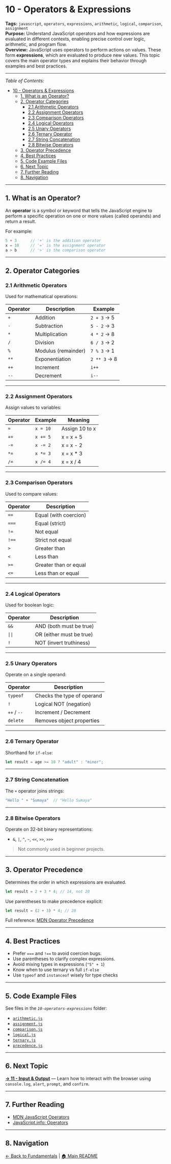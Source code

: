 # 10 - Operators & Expressions

**Tags:** `javascript`, `operators`, `expressions`, `arithmetic`, `logical`, `comparison`, `assignment`  
**Purpose:** Understand JavaScript operators and how expressions are evaluated in different contexts, enabling precise control over logic, arithmetic, and program flow.  
**Overview:** JavaScript uses operators to perform actions on values. These form **expressions**, which are evaluated to produce new values. This topic covers the main operator types and explains their behavior through examples and best practices.

---

_Table of Contents:_

- [10 - Operators \& Expressions](#10---operators--expressions)
  - [1. What is an Operator?](#1-what-is-an-operator)
  - [2. Operator Categories](#2-operator-categories)
    - [2.1 Arithmetic Operators](#21-arithmetic-operators)
    - [2.2 Assignment Operators](#22-assignment-operators)
    - [2.3 Comparison Operators](#23-comparison-operators)
    - [2.4 Logical Operators](#24-logical-operators)
    - [2.5 Unary Operators](#25-unary-operators)
    - [2.6 Ternary Operator](#26-ternary-operator)
    - [2.7 String Concatenation](#27-string-concatenation)
    - [2.8 Bitwise Operators](#28-bitwise-operators)
  - [3. Operator Precedence](#3-operator-precedence)
  - [4. Best Practices](#4-best-practices)
  - [5. Code Example Files](#5-code-example-files)
  - [6. Next Topic](#6-next-topic)
  - [7. Further Reading](#7-further-reading)
  - [8. Navigation](#8-navigation)

---

## 1. What is an Operator?

An **operator** is a symbol or keyword that tells the JavaScript engine to perform a specific operation on one or more values (called operands) and return a result.

For example:

```js
5 + 3      // '+' is the addition operator
x = 10     // '=' is the assignment operator
a > b      // '>' is the comparison operator
```

---

## 2. Operator Categories

### 2.1 Arithmetic Operators

Used for mathematical operations:

| Operator | Description         | Example      |
| -------- | ------------------- | ------------ |
| `+`      | Addition            | `2 + 3` → 5  |
| `-`      | Subtraction         | `5 - 2` → 3  |
| `*`      | Multiplication      | `4 * 2` → 8  |
| `/`      | Division            | `6 / 3` → 2  |
| `%`      | Modulus (remainder) | `7 % 3` → 1  |
| `**`     | Exponentiation      | `2 ** 3` → 8 |
| `++`     | Increment           | `i++`        |
| `--`     | Decrement           | `i--`        |

---

### 2.2 Assignment Operators

Assign values to variables:

| Operator | Example  | Meaning        |
| -------- | -------- | -------------- |
| `=`      | `x = 10` | Assign 10 to x |
| `+=`     | `x += 5` | x = x + 5      |
| `-=`     | `x -= 2` | x = x - 2      |
| `*=`     | `x *= 3` | x = x \* 3     |
| `/=`     | `x /= 4` | x = x / 4      |

---

### 2.3 Comparison Operators

Used to compare values:

| Operator | Description           |
| -------- | --------------------- |
| `==`     | Equal (with coercion) |
| `===`    | Equal (strict)        |
| `!=`     | Not equal             |
| `!==`    | Strict not equal      |
| `>`      | Greater than          |
| `<`      | Less than             |
| `>=`     | Greater than or equal |
| `<=`     | Less than or equal    |

---

### 2.4 Logical Operators

Used for boolean logic:

| Operator | Description             |
| -------- | ----------------------- |
| `&&`     | AND (both must be true) |
| `\|\|`   | OR (either must be true)|
| `!`      | NOT (invert truthiness) |

---

### 2.5 Unary Operators

Operate on a single operand:

| Operator     | Description               |
|--------------|---------------------------|
| `typeof`     | Checks the type of operand|
| `!`          | Logical NOT (negation)    |
| `++` / `--`  | Increment / Decrement     |
| `delete`     | Removes object properties |

---

### 2.6 Ternary Operator

Shorthand for `if-else`:

```js
let result = age >= 18 ? "adult" : "minor";
```

---

### 2.7 String Concatenation

The `+` operator joins strings:

```js
"Hello " + "Sumaya"  // "Hello Sumaya"
```

---

### 2.8 Bitwise Operators

Operate on 32-bit binary representations:

- `&`, `|`, `^`, `~`, `<<`, `>>`, `>>>`

> Not commonly used in beginner projects.

---

## 3. Operator Precedence

Determines the order in which expressions are evaluated.

```js
let result = 2 + 3 * 4; // 14, not 20
```

Use parentheses to make precedence explicit:

```js
let result = (2 + 3) * 4; // 20
```

Full reference: [MDN Operator Precedence](https://developer.mozilla.org/en-US/docs/Web/JavaScript/Reference/Operators/Operator_Precedence)

---

## 4. Best Practices

- Prefer `===` and `!==` to avoid coercion bugs.
- Use parentheses to clarify complex expressions.
- Avoid mixing types in expressions (`"5" + 1`)
- Know when to use ternary vs full `if-else`
- Use `typeof` and `instanceof` wisely for type checks

---

## 5. Code Example Files

See files in the _`10-operators-expressions`_ folder:

- [`arithmetic.js`](arithmetic.js)
- [`assignment.js`](assignment.js)
- [`comparison.js`](comparison.js)
- [`logical.js`](logical.js)
- [`ternary.js`](ternary.js)
- [`precedence.js`](precedence.js)

---

## 6. Next Topic

**[→ 11 - Input & Output](../11-io-methods/README.md)** — Learn how to interact with the browser using `console.log`, `alert`, `prompt`, and `confirm`.

---

## 7. Further Reading

- [MDN JavaScript Operators](https://developer.mozilla.org/en-US/docs/Web/JavaScript/Guide/Expressions_and_Operators)  
- [JavaScript.info: Operators](https://javascript.info/operators)

---

## 8. Navigation

[← Back to Fundamentals](../README.md) | [🏠 Main README](../../README.md)
